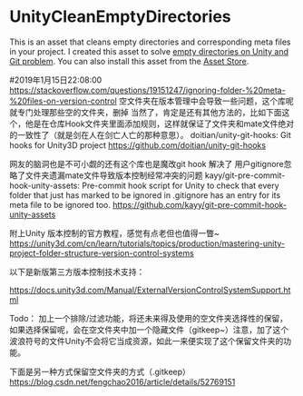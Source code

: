 UnityCleanEmptyDirectories
==========================

This is an asset that cleans empty directories and corresponding meta files in your project.
I created this asset to solve [empty directories on Unity and Git problem](http://altprog.com/en/2014/10/28/empty-folders-meta-files-unity-3d-and-git/).
You can also install this asset from the [Asset Store](http://u3d.as/content/alt-prog/clean-empty-directories). 

#2019年1月15日22:08:00
https://stackoverflow.com/questions/19151247/ignoring-folder-%20meta-%20files-on-version-control
空文件夹在版本管理中会导致一些问题，这个库呢就专门处理那些空的文件夹，删掉
当然了，肯定是还有其他方法的，比如下面这个，他是在仓库Hook文件夹里面添加规则，这样就保证了文件夹和mate文件绝对的一致性了（就是剑在人在剑亡人亡的那种意思）。
 doitian/unity-git-hooks: Git hooks for Unity3D project https://github.com/doitian/unity-git-hooks

网友的脑洞也是不可小觑的还有这个库也是魔改git hook 解决了 用户gitignore忽略了文件夹遗漏mate文件导致版本控制经常冲突的问题 
 kayy/git-pre-commit-hook-unity-assets: Pre-commit hook script for Unity to check that every folder that just has marked to be ignored in .gitignore has an entry for its meta file to be ignored too. https://github.com/kayy/git-pre-commit-hook-unity-assets
 

附上Unity 版本控制的官方教程，感觉有点老但也值得一瞥~
https://unity3d.com/cn/learn/tutorials/topics/production/mastering-unity-project-folder-structure-version-control-systems


以下是新版第三方版本控制技术支持：

https://docs.unity3d.com/Manual/ExternalVersionControlSystemSupport.html

Todo：
加上一个排除/过滤功能，将还未来得及使用的空文件夹选择性的保留，如果选择保留呢，会在空文件夹中加一个隐藏文件（gitkeep~）注意，加了这个波浪符号的文件Unity不会将它当成资源，如此一来便实现了这个保留文件夹的功能。

下面是另一种方式保留空文件夹的方式（.gitkeep）
https://blog.csdn.net/fengchao2016/article/details/52769151
